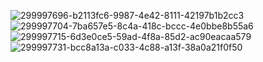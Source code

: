 ![299997696-b2113fc6-9987-4e42-8111-42197b1b2cc3](https://github.com/khadijaMtibat/Web-Services/assets/84735540/89fccb64-4fe5-4231-9f37-142dce55d461)
![299997704-7ba657e5-8c4a-418c-bccc-4e0bbe8b55a6](https://github.com/khadijaMtibat/Web-Services/assets/84735540/28b90c57-2e6c-442c-a1ae-591b60233860)
![299997715-6d3e0ce5-59ad-4f8a-85d2-ac90eacaa579](https://github.com/khadijaMtibat/Web-Services/assets/84735540/4c39e888-42fe-4c69-9369-e0b001b66c6a)
![299997731-bcc8a13a-c033-4c88-a13f-38a0a21f0f50](https://github.com/khadijaMtibat/Web-Services/assets/84735540/2cf90ccc-bbf3-4090-a164-b2f9129fa0d6)
